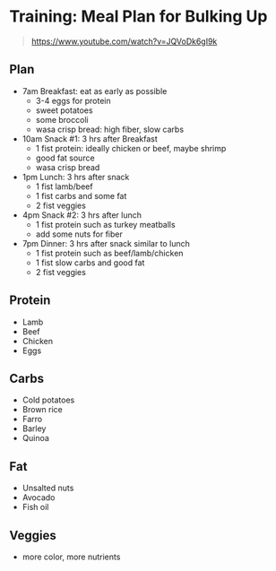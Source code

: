 # Training: Meal Plan for Bulking Up
> https://www.youtube.com/watch?v=JQVoDk6gI9k

## Plan
- 7am Breakfast: eat as early as possible
  - 3-4 eggs for protein
  - sweet potatoes
  - some broccoli
  - wasa crisp bread: high fiber, slow carbs
- 10am Snack #1: 3 hrs after Breakfast
  - 1 fist protein: ideally chicken or beef, maybe shrimp
  - good fat source
  - wasa crisp bread
- 1pm Lunch: 3 hrs after snack
  - 1 fist lamb/beef
  - 1 fist carbs and some fat
  - 2 fist veggies
- 4pm Snack #2: 3 hrs after lunch
  - 1 fist protein such as turkey meatballs
  - add some nuts for fiber
- 7pm Dinner: 3 hrs after snack similar to lunch
  - 1 fist protein such as beef/lamb/chicken
  - 1 fist slow carbs and good fat
  - 2 fist veggies

## Protein
- Lamb
- Beef
- Chicken
- Eggs

## Carbs
- Cold potatoes
- Brown rice
- Farro
- Barley
- Quinoa

## Fat
- Unsalted nuts
- Avocado
- Fish oil

## Veggies
- more color, more nutrients